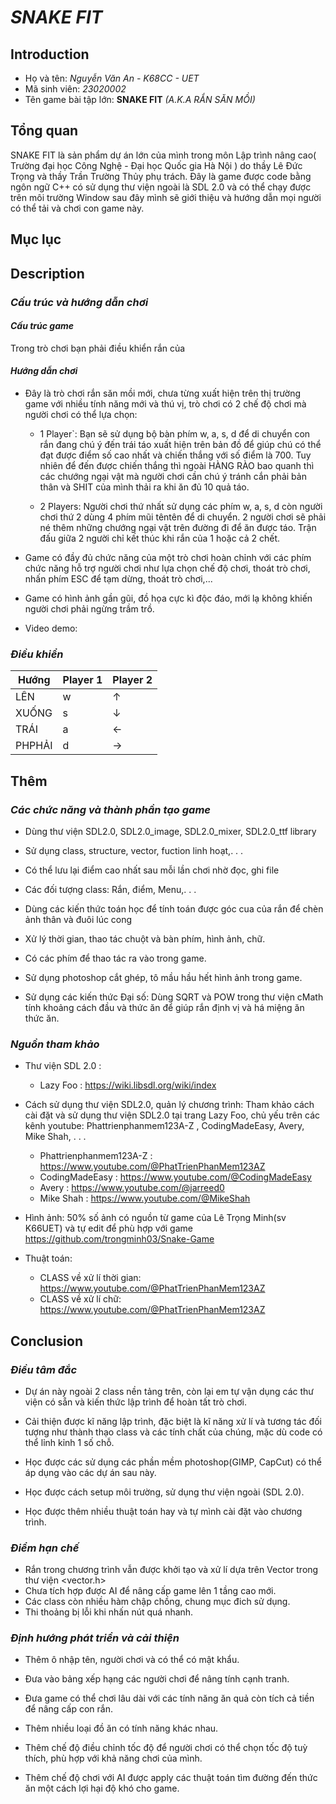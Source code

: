 # ***SNAKE FIT*** 

## **Introduction** 

+ Họ và tên: *Nguyễn Văn An - K68CC - UET* 
+ Mã sinh viên: *23020002*
+ Tên game bài tập lớn: **SNAKE FIT**  *(A.K.A RẮN SĂN MỒI)*
## **Tổng quan**
 SNAKE FIT là sản phẩm dự án lớn của mình trong môn Lập trình nâng cao( Trường đại học Công Nghệ - Đại học Quốc gia Hà Nội )  do thầy Lê Đức Trọng và thầy Trần Trường Thủy phụ trách.
 Đây là game được code bằng ngôn ngữ C++ có sử dụng thư viện ngoài là SDL 2.0 và có thể chạy được trên môi trường Window sau đây mình sẽ giới thiệu và hướng dẫn mọi người có thể tải và chơi con game này.
## **Mục lục**

## **Description** 

### *Cấu trúc và hướng dẫn chơi* 
#### *Cấu trúc game*

Trong trò chơi bạn phải điều khiển rắn của 

#### *Hướng dẫn chơi*
- Đây là trò chơi rắn săn mồi mới, chưa từng xuất hiện trên thị trường game với nhiều tính năng mới và thú vị, trò chơi có 2 chế độ chơi mà người chơi có thể lựa chọn: 

    + 1 Player`: Bạn sẽ sử dụng bộ bàn phím w, a, s, d để di chuyển con rắn đang chú ý đến trái táo xuất hiện trên bản đồ để giúp chú có thể đạt được điểm số cao nhất và chiến thắng với số điểm là 700. Tuy nhiên để đến được chiến thắng thì ngoài HÀNG RÀO bao quanh thì các chướng ngại vật mà người chơi cần chú ý tránh cắn phải bản thân và SHIT của mình thải ra khi ăn đủ 10 quả táo.

    + 2 Players: Người chơi thứ nhất sử dụng các phím w, a, s, d còn người chơi thứ 2 dùng 4 phím mũi têntên để di chuyển. 2 người chơi 
    sẽ phải né thêm những chướng ngại vật trên đường đi để ăn được táo. Trận đấu giữa 2 người chỉ kết thúc khi rắn của 1 hoặc cả 2 chết.

- Game có đầy đủ chức năng của một trò chơi hoàn chỉnh với các phím chức năng hỗ trợ người chơi như lựa chọn chế độ chơi, thoát trò chơi, nhấn phím ESC để tạm dừng, thoát trò chơi,... 

- Game có hình ảnh gần gũi, đồ họa cực kì độc đáo, mới lạ không khiến người chơi phải ngừng trầm trồ.

- Video demo:

### *Điều khiển* 

| Hướng | Player 1 | Player 2 | 
|---------|----------|----------|
| LÊN     |     w    |     ↑    |
| XUỐNG   |     s    |     ↓    |
| TRÁI    |     a    |     ←    |
| PHPHẢI  |     d    |     →    | 

## **Thêm**  

### *Các chức năng và thành phần tạo game*  
- Dùng thư viện SDL2.0, SDL2.0_image, SDL2.0_mixer, SDL2.0_ttf library 

- Sử dụng class, structure, vector, fuction linh hoạt,. . .

- Có thể lưu lại điểm cao nhất sau mỗi lần chơi nhờ đọc, ghi file

- Các đối tượng class: Rắn, điểm, Menu,. . .

- Dùng các kiến thức toán học để tính toán được góc cua của rắn để chèn ảnh thân và đuôi lúc cong 

- Xử lý thời gian, thao tác chuột và bàn phím, hình ảnh, chữ. 

- Có các phím để thao tác ra vào trong game.

- Sử dụng photoshop cắt ghép, tô mầu hầu hết hình ảnh trong game.

- Sử dụng các kiến thức Đại số: Dùng SQRT và POW trong thư viện cMath tính khoảng cách đầu và thức ăn để giúp rắn định vị và há miệng ăn thức ăn.

### *Nguồn tham khảo* 
- Thư viện SDL 2.0 :
  + Lazy Foo : https://wiki.libsdl.org/wiki/index
- Cách sử dụng thư viện SDL2.0, quản lý chương trình: Tham khảo cách cài đặt và sử dụng thư viện SDL2.0 tại trang Lazy Foo, chủ yếu trên các kênh youtube: Phattrienphanmem123A-Z , CodingMadeEasy, Avery, 
Mike Shah, . . .
  + Phattrienphanmem123A-Z : https://www.youtube.com/@PhatTrienPhanMem123AZ  
  + CodingMadeEasy : https://www.youtube.com/@CodingMadeEasy
  + Avery : https://www.youtube.com/@jarreed0
  + Mike Shah : https://www.youtube.com/@MikeShah

- Hình ảnh: 50% số ảnh có nguồn từ game của Lê Trọng Minh(sv K66UET) và tự edit để phù hợp với game https://github.com/trongminh03/Snake-Game

- Thuật toán: 
   + CLASS về xử lí thời gian: https://www.youtube.com/@PhatTrienPhanMem123AZ  
   + CLASS về xử lí chữ: https://www.youtube.com/@PhatTrienPhanMem123AZ  

## **Conclusion** 

### ***Điều tâm đắc***
- Dự án này ngoài 2 class nền tảng trên, còn lại em tự vận dụng các thư viện có sẵn và kiến thức lập trình để hoàn tất trò chơi.

- Cải thiện được kĩ năng lập trình, đặc biệt là kĩ năng xử lí và tương tác đối tượng như thành thạo class và các tính chất của chúng, mặc dù code có thể lỉnh kỉnh 1 số chỗ.

- Học được các sử dụng các phần mềm photoshop(GIMP, CapCut) có thể áp dụng vào các dự án sau này.

- Học được cách setup môi trường, sử dụng thư viện ngoài (SDL 2.0). 

- Học được thêm nhiều thuật toán hay và tự mình cài đặt vào chương trình. 

### ***Điểm hạn chế*** 
- Rắn trong chương trình vẫn được khởi tạo và xử lí dựa trên Vector trong thư viện <vector.h>
- Chưa tích hợp được AI để nâng cấp game lên 1 tầng cao mới.
- Các class còn nhiều hàm chập chồng, chung mục đich sử dụng.
- Thi thoảng bị lỗi khi nhấn nút quá nhanh.
### ***Định hướng phát triển và cải thiện*** 
- Thêm ô nhập tên, người chơi và có thể có mật khẩu.

- Đưa vào bảng xếp hạng các người chơi để nâng tính cạnh tranh.

- Đưa game có thể chơi lâu dài với các tính năng ăn quả còn tích cả tiền để nâng cấp con rắn.

- Thêm nhiều loại đồ ăn có tính năng khác nhau. 

- Thêm chế độ điều chỉnh tốc độ để người chơi có thể chọn tốc độ tuỳ thích, phù hợp với khả năng chơi của mình.

- Thêm chế độ chơi với AI được apply các thuật toán tìm đường đến thức ăn một cách lợi hại
 độ khó cho game. 






